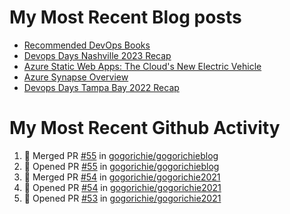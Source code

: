 # My Most Recent Blog posts
<!-- BLOG-POST-LIST:START -->
- [Recommended DevOps Books](https://www.gogorichie.com/blog/recommendeddevopsbooks/)
- [Devops Days Nashville 2023 Recap](https://www.gogorichie.com/blog/devopsdaysnashville2023recap/)
- [Azure Static Web Apps: The Cloud&#39;s New Electric Vehicle](https://www.gogorichie.com/blog/microsoft/azurespringcleaning2023/)
- [Azure Synapse Overview](https://www.gogorichie.com/blog/microsoft/azure-synapse-overview/)
- [Devops Days Tampa Bay 2022 Recap](https://www.gogorichie.com/blog/devopsdaystampabay2022recap/)
<!-- BLOG-POST-LIST:END -->


# My Most Recent Github Activity
<!--START_SECTION:activity-->
1. 🎉 Merged PR [#55](https://github.com/gogorichie/gogorichieblog/pull/55) in [gogorichie/gogorichieblog](https://github.com/gogorichie/gogorichieblog)
2. 💪 Opened PR [#55](https://github.com/gogorichie/gogorichieblog/pull/55) in [gogorichie/gogorichieblog](https://github.com/gogorichie/gogorichieblog)
3. 🎉 Merged PR [#54](https://github.com/gogorichie/gogorichie2021/pull/54) in [gogorichie/gogorichie2021](https://github.com/gogorichie/gogorichie2021)
4. 💪 Opened PR [#54](https://github.com/gogorichie/gogorichie2021/pull/54) in [gogorichie/gogorichie2021](https://github.com/gogorichie/gogorichie2021)
5. 💪 Opened PR [#53](https://github.com/gogorichie/gogorichie2021/pull/53) in [gogorichie/gogorichie2021](https://github.com/gogorichie/gogorichie2021)
<!--END_SECTION:activity-->

